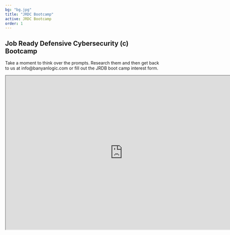 ```yaml
---
bg: "bg.jpg"
title: "JRDC Bootcamp"
active: JRDC Bootcamp
order: 1
---
```

## Job Ready Defensive Cybersecurity (c) Bootcamp
<p>
Take a moment to think over the prompts. Research them and then get back to us at info@banyanlogic.com or fill out the JRDB boot camp interest form.
<p>
<iframe width="760px" height="500px" src="https://sway.office.com/s/tGY8DyDZB6qsbOH4/embed" ></iframe>

